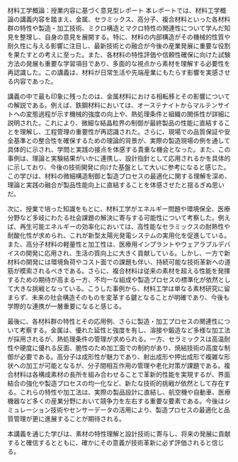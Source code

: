 材料工学概論：授業内容に基づく意見型レポート
本レポートでは、材料工学概論の講義内容を踏まえ、金属、セラミックス、高分子、複合材料といった各材料群の特性や製造・加工技術、ミクロ構造とマクロ特性の関連性について学んだ知見を整理し、自身の意見を展開する。特に、材料の内部構造がその機械的性質や耐久性に与える影響に注目し、最新技術との融合が今後の産業発展に重要な役割を果たすとの考えに至った。また、各材料の特性評価や信頼性確保に向けた試験方法の発展も重要な学習項目であり、多面的な視点から素材を理解する必要性を再認識した。この講義は、材料が日常生活や先端産業にもたらす影響を実感させる内容であった。

講義の中で最も印象に残ったのは、金属材料における相転移とその影響についての解説である。例えば、鉄鋼材料においては、オーステナイトからマルテンサイトへの変態過程が示す機械的強度の向上や、熱処理条件と組織の関係性が詳細に説明された。これにより、微細な結晶粒界の制御が最終製品の性能に直結することを理解し、工程管理の重要性が再認識された。さらに、現場での品質保証や安全基準との整合性を確保するための理論的背景が、実際の製造現場の例を通して具体的に示され、学問と実践の接点を体感する貴重な機会となった。また、この事例は、理論と実験結果がいかに連携し、設計指針として応用されるかを具体的に示しており、今後の技術開発に向けた基盤として大いに参考になると感じた。この学びは、材料の微細構造制御と製造プロセスの最適化に関する理解を深め、理論と実践の融合が製品性能向上に直結することを体感させたと揺るぎぬ思いだ。

次に、授業で培った知識をもとに、材料工学がエネルギー問題や環境保全、医療分野など多岐にわたる社会課題の解決に寄与する可能性について考察した。例えば、再生可能エネルギーの効率化においては、高性能なセラミックスの耐熱性や耐酸化性が求められ、これが新型太陽光発電システムの実用化を促進している。また、高分子材料の軽量性と加工性は、医療用インプラントやウェアラブルデバイスの開発に応用され、生活の質向上に大きく貢献している。しかし、一方で新材料の開発には環境負荷やコスト面での課題も伴い、持続可能な技術革新への道筋が模索されるべきである。さらに、複合材料は従来の素材を超える性能を発揮するための期待が高まる一方、不均一な組成や製造プロセスの標準化が依然として大きな挑戦となっている。こうした事例から、材料工学は単なる素材研究に留まらず、未来の社会構造そのものを変革する鍵となることが明確であり、今後も学際的な連携が一層重要になると感じる。

最後に、各材料群の特性とその応用例、さらに製造・加工プロセスの関連性について考察する。金属は、優れた延性と強度を有し、溶接や鍛造など多様な加工法が採用されるが、熱処理条件の管理が求められる。一方、セラミックスは高温耐性や硬度に優れる反面、脆性のため加工面での制約があり、焼結技術の高度な制御が必要である。高分子は成形性が魅力であり、射出成形や押出成形で複雑な形状への加工が可能となるが、分子間相互作用の管理や老化対策が課題である。複合材料は各構成素材の長所を組み合わせることで革新的性能を実現するが、界面結合の強化や製造プロセスの均一化など、新たな技術的挑戦が依然として存在する。これらの特性や加工法は、実際の製品設計に直結し、航空機や自動車、医療機器など多くの産業分野において競争力を左右する重要な要素である。今後はシミュレーション技術やセンサーデータの活用により、製造プロセスの最適化と品質管理が更に進展することが期待される。

本講義を通じた学びは、素材の特性理解と設計技術に寄与し、将来の発展に貢献すると確信するとともに、確かにその意義が技術革新に必ず評価されると信じる。